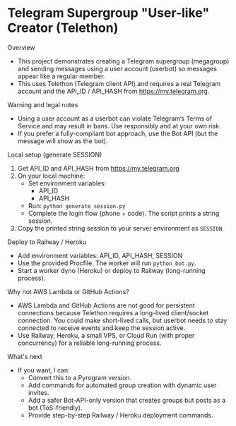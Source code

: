 # Telegram Supergroup "User-like" Creator (Telethon)

Overview
- This project demonstrates creating a Telegram supergroup (megagroup) and sending messages using a user account (userbot) so messages appear like a regular member.
- This uses Telethon (Telegram client API) and requires a real Telegram account and the API_ID / API_HASH from https://my.telegram.org.

Warning and legal notes
- Using a user account as a userbot can violate Telegram’s Terms of Service and may result in bans. Use responsibly and at your own risk.
- If you prefer a fully-compliant bot approach, use the Bot API (but the message will show as the bot).

Local setup (generate SESSION)
1. Get API_ID and API_HASH from https://my.telegram.org
2. On your local machine:
   - Set environment variables:
     - API_ID
     - API_HASH
   - Run: `python generate_session.py`
   - Complete the login flow (phone + code). The script prints a string session.
3. Copy the printed string session to your server environment as `SESSION`.

Deploy to Railway / Heroku
- Add environment variables: API_ID, API_HASH, SESSION
- Use the provided Procfile. The worker will run `python bot.py`.
- Start a worker dyno (Heroku) or deploy to Railway (long-running process).

Why not AWS Lambda or GitHub Actions?
- AWS Lambda and GitHub Actions are not good for persistent connections because Telethon requires a long-lived client/socket connection. You could make short-lived calls, but userbot needs to stay connected to receive events and keep the session active.
- Use Railway, Heroku, a small VPS, or Cloud Run (with proper concurrency) for a reliable long-running process.

What's next
- If you want, I can:
  - Convert this to a Pyrogram version.
  - Add commands for automated group creation with dynamic user invites.
  - Add a safer Bot-API-only version that creates groups but posts as a bot (ToS-friendly).
  - Provide step-by-step Railway / Heroku deployment commands.